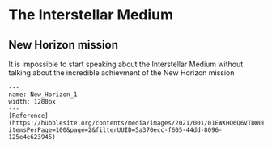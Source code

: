# The Interstellar Medium

## New Horizon mission

It is impossible to start speaking about the Interstellar Medium without talking about the incredible achievment of the New Horizon mission

```{figure} Docs/New_Horizon_1.png
---
name: New_Horizon_1
width: 1200px
---
[Reference](https://hubblesite.org/contents/media/images/2021/001/01EWXHQ6Q6VTDW0FBZWZ3395SK?itemsPerPage=100&page=2&filterUUID=5a370ecc-f605-44dd-8096-125e4e623945)
```

